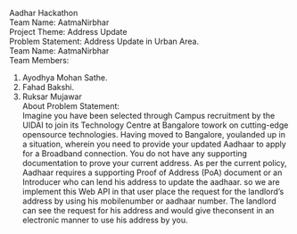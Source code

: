 Aadhar Hackathon<br>
Team Name: AatmaNirbhar<br>
Project Theme: Address Update<br>
Problem Statement: Address Update in Urban Area.<br>
Team Name: AatmaNirbhar<br>
Team Members:<br>
1. Ayodhya Mohan Sathe.<br>
2. Fahad Bakshi.<br>
3. Ruksar Mujawar<br>
About Problem Statement:<br>
Imagine you have been selected through Campus recruitment by the UIDAI to join its Technology Centre at Bangalore towork on cutting-edge opensource technologies. Having moved to Bangalore, youlanded up in a situation, wherein you need to provide your updated Aadhaar to apply for a Broadband connection. You do not have any supporting documentation to prove your current address. As per the current policy, Aadhaar requires a supporting Proof of Address (PoA) document or an Introducer who can lend his address to update the aadhaar. so we are implement this Web API in that user place the request for the landlord’s address by using his mobilenumber or aadhaar number. The landlord can see the request for his address and would give theconsent in an electronic manner to use his address by you.
